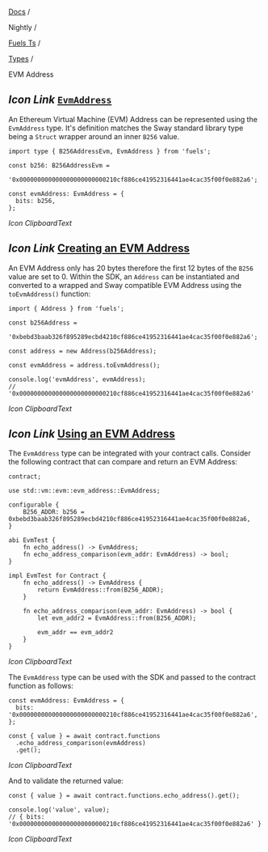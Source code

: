 [Docs](https://docs.fuel.network/) /

Nightly  /

[Fuels Ts](https://docs.fuel.network/docs/nightly/fuels-ts/) /

[Types](https://docs.fuel.network/docs/nightly/fuels-ts/types/) /

EVM Address

## _Icon Link_ [`EvmAddress`](https://docs.fuel.network/docs/nightly/fuels-ts/types/evm-address/\#evmaddress)

An Ethereum Virtual Machine (EVM) Address can be represented using the `EvmAddress` type. It's definition matches the Sway standard library type being a `Struct` wrapper around an inner `B256` value.

```fuel_Box fuel_Box-idXKMmm-css
import type { B256AddressEvm, EvmAddress } from 'fuels';

const b256: B256AddressEvm =
  '0x000000000000000000000000210cf886ce41952316441ae4cac35f00f0e882a6';

const evmAddress: EvmAddress = {
  bits: b256,
};
```

_Icon ClipboardText_

## _Icon Link_ [Creating an EVM Address](https://docs.fuel.network/docs/nightly/fuels-ts/types/evm-address/\#creating-an-evm-address)

An EVM Address only has 20 bytes therefore the first 12 bytes of the `B256` value are set to 0. Within the SDK, an `Address` can be instantiated and converted to a wrapped and Sway compatible EVM Address using the `toEvmAddress()` function:

```fuel_Box fuel_Box-idXKMmm-css
import { Address } from 'fuels';

const b256Address =
  '0xbebd3baab326f895289ecbd4210cf886ce41952316441ae4cac35f00f0e882a6';

const address = new Address(b256Address);

const evmAddress = address.toEvmAddress();

console.log('evmAddress', evmAddress);
// '0x000000000000000000000000210cf886ce41952316441ae4cac35f00f0e882a6'
```

_Icon ClipboardText_

## _Icon Link_ [Using an EVM Address](https://docs.fuel.network/docs/nightly/fuels-ts/types/evm-address/\#using-an-evm-address)

The `EvmAddress` type can be integrated with your contract calls. Consider the following contract that can compare and return an EVM Address:

```fuel_Box fuel_Box-idXKMmm-css
contract;

use std::vm::evm::evm_address::EvmAddress;

configurable {
    B256_ADDR: b256 = 0xbebd3baab326f895289ecbd4210cf886ce41952316441ae4cac35f00f0e882a6,
}

abi EvmTest {
    fn echo_address() -> EvmAddress;
    fn echo_address_comparison(evm_addr: EvmAddress) -> bool;
}

impl EvmTest for Contract {
    fn echo_address() -> EvmAddress {
        return EvmAddress::from(B256_ADDR);
    }

    fn echo_address_comparison(evm_addr: EvmAddress) -> bool {
        let evm_addr2 = EvmAddress::from(B256_ADDR);

        evm_addr == evm_addr2
    }
}
```

_Icon ClipboardText_

The `EvmAddress` type can be used with the SDK and passed to the contract function as follows:

```fuel_Box fuel_Box-idXKMmm-css
const evmAddress: EvmAddress = {
  bits: '0x000000000000000000000000210cf886ce41952316441ae4cac35f00f0e882a6',
};

const { value } = await contract.functions
  .echo_address_comparison(evmAddress)
  .get();
```

_Icon ClipboardText_

And to validate the returned value:

```fuel_Box fuel_Box-idXKMmm-css
const { value } = await contract.functions.echo_address().get();

console.log('value', value);
// { bits: '0x000000000000000000000000210cf886ce41952316441ae4cac35f00f0e882a6' }
```

_Icon ClipboardText_